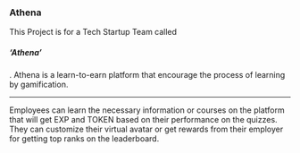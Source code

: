 ### Athena

This Project is for a Tech Startup Team called <h5>‘Athena’</h5>.
Athena is a learn-to-earn platform that encourage the process of learning by gamification.

<hr>

Employees can learn the necessary information or courses on the platform that will get EXP and TOKEN based on their performance on the quizzes.
They can customize their virtual avatar or get rewards from their employer for getting top ranks on the leaderboard.
